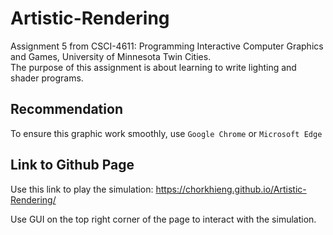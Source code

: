 # Artistic-Rendering

Assignment 5 from CSCI-4611: Programming Interactive Computer Graphics and Games, University of Minnesota Twin Cities.  
The purpose of this assignment is about learning to write lighting and shader programs.

## Recommendation
To ensure this graphic work smoothly, use `Google Chrome` or `Microsoft Edge`

## Link to Github Page

Use this link to play the simulation: https://chorkhieng.github.io/Artistic-Rendering/  

Use GUI on the top right corner of the page to interact with the simulation.

